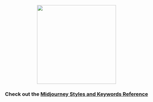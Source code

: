 <div align="center">
<img src="https://user-images.githubusercontent.com/6042799/193496285-473c1c80-be13-4eec-a037-876bbcf5b6df.png" width="256" />
<h3 color = blueviolet>Check out the <a href="https://github.com/willwulfken/MidJourney-Styles-and-Keywords-Reference/blob/main/README.md">Midjourney Styles and Keywords Reference</a></h3>
</div>

<!--
**willwulfken/willwulfken** is a ✨ _special_ ✨ repository because its `README.md` (this file) appears on your GitHub profile.

Here are some ideas to get you started:

- 🔭 I’m currently working on ...
- 🌱 I’m currently learning ...
- 👯 I’m looking to collaborate on ...
- 🤔 I’m looking for help with ...
- 💬 Ask me about ...
- 📫 How to reach me: ...
- 😄 Pronouns: ...
- ⚡ Fun fact: ...
-->
